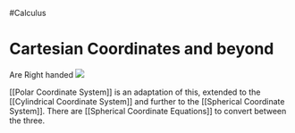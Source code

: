 #Calculus 

# Cartesian Coordinates and beyond
Are Right handed <img src="https://upload.wikimedia.org/wikipedia/commons/thumb/d/d2/Right_hand_rule_cross_product.svg/1024px-Right_hand_rule_cross_product.svg.png">

[[Polar Coordinate System]] is an adaptation of this, extended to the [[Cylindrical Coordinate System]] and further to the [[Spherical Coordinate System]]. There are [[Spherical Coordinate Equations]] to convert between the three.